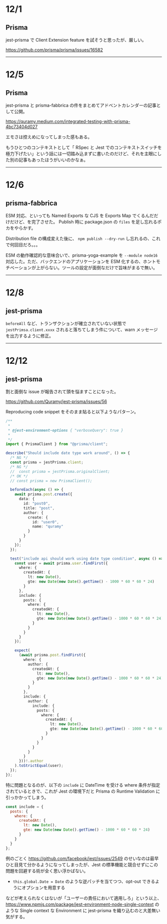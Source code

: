 # 12/1

## Prisma

jest-prisma で Client Extension feature を試そうと思ったが、厳しい。

https://github.com/prisma/prisma/issues/16582

---

# 12/5

## Prisma

jest-prisma と prisma-fabbrica の件をまとめてアドベントカレンダーの記事として公開。

https://quramy.medium.com/integrated-testing-with-prisma-4bc73404d027

エモさは控えめになってしまった感もある。

もうひとつのコンテキストとして「 RSpec と Jest でのコンテキストスイッチを極力下げたい」という話には一切踏み込まずに書いたのだけど、それを主眼にした別の記事もあったほうがいいのかなぁ。

---

# 12/6

## prisma-fabbrica

ESM 対応、といっても Named Exports な CJS を Exports Map でくるんだだけだけど、を完了させた。
Publish 時に package.json の `files` を足し忘れるポカをやらかす。

Distribution file の構成変えた後に、 `npm publish --dry-run` し忘れるの、これで何回目だろ。。。

ESM の動作確認的な意味合いで、prisma-yoga-example を `--module node16` 対応した。ただ、バックエンドのアプリケーションを ESM 化するの、ホントモチベーションが上がらない。ツールの設定が面倒なだけで旨味がまるで無い。

---

# 12/8

## jest-prisma

`beforeAll` など、トランザクションが確立されていない状態で `jestPrimsa.client.xxxx` されると落ちてしまう件について、warn メッセージを出力するように修正。

---

# 12/12

## jest-prisma

割と面倒な issue が報告されて頭を悩ますことになった。

https://github.com/Quramy/jest-prisma/issues/56

Reproducing code snippet をそのまま貼ると以下ようなパターン。

```ts
/**
 *
 * @jest-environment-options { "verboseQuery": true }
 *
 */
import { PrismaClient } from "@prisma/client";

describe("Should include date type work around", () => {
  /* NG */
  const prisma = jestPrisma.client;
  /* NG */
  //  const prisma = jestPrisma.originalClient;
  /* OK */
  // const prisma = new PrismaClient();

  beforeEach(async () => {
    await prisma.post.create({
      data: {
        id: "post0",
        title: "post",
        author: {
          create: {
            id: "user0",
            name: "quramy"
          }
        }
      }
    });
  });

  test("include api should work using date type condition", async () => {
    const user = await prisma.user.findFirst({
      where: {
        createdAt: {
          lt: new Date(),
          gte: new Date(new Date().getTime() - 1000 * 60 * 60 * 24)
        }
      },
      include: {
        posts: {
          where: {
            createdAt: {
              lt: new Date(),
              gte: new Date(new Date().getTime() - 1000 * 60 * 60 * 24)
            }
          }
        }
      }
    });

    expect(
      (await prisma.post.findFirst({
        where: {
          author: {
            createdAt: {
              lt: new Date(),
              gte: new Date(new Date().getTime() - 1000 * 60 * 60 * 24)
            }
          }
        },
        include: {
          author: {
            include: {
              posts: {
                where: {
                  createdAt: {
                    lt: new Date(),
                    gte: new Date(new Date().getTime() - 1000 * 60 * 60 * 24)
                  }
                }
              }
            }
          }
        }
      }))!.author
    ).toStrictEqual(user);
  });
});
```

特に問題となるのが、以下の `include` に DateTime を受ける where 条件が指定されているときで、これが Jest の環境下だと Prisma の Runtime Validation に引っかかってしまう。

```js
const include = {
  posts: {
    where: {
      createdAt: {
        lt: new Date(),
        gte: new Date(new Date().getTime() - 1000 * 60 * 60 * 24)
      }
    }
  }
};
```

例のごとく https://github.com/facebook/jest/issues/2549 のせいなのは最早ひと目見て分かるようになってしまったが、Jest の標準機能と競合せずにこの問題を回避する術が全く思い浮かばない。

- `this.global.Date = Date` のような逆パッチを当てつつ、opt-out できるようにオプションを用意する

などが考えられなくはないが「ユーザーの責任において適用しろ」という以上、https://www.npmjs.com/package/jest-environment-node-single-context のような Single context な Environment に jest-prisma を織り込むのと大差無い気がする。
